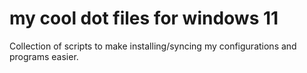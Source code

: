 # my cool dot files for windows 11

Collection of scripts to make installing/syncing my configurations and programs easier.
